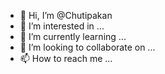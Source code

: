 - 👋 Hi, I’m @Chutipakan
- 👀 I’m interested in ...
- 🌱 I’m currently learning ...
- 💞️ I’m looking to collaborate on ...
- 📫 How to reach me ...

<!---
Chutipakan/Chutipakan is a ✨ special ✨ repository because its `README.md` (this file) appears on your GitHub profile.
You can click the Preview link to take a look at your changes.
--->
